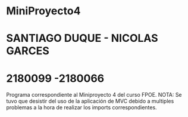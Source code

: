 # MiniProyecto4

# SANTIAGO DUQUE - NICOLAS GARCES
# 2180099 -2180066

Programa correspondiente al Miniproyecto 4 del curso FPOE.
NOTA: Se tuvo que desistir del uso de la aplicación de MVC debido a multiples problemas a la hora de realizar los imports correspondientes.
